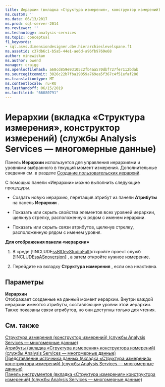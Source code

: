```yaml
---
title: Иерархии (вкладка «Структура измерения», конструктор измерений) (службы Analysis Services — многомерные данные) | Документация Майкрософт
ms.custom: ''
ms.date: 06/13/2017
ms.prod: sql-server-2014
ms.reviewer: ''
ms.technology: analysis-services
ms.topic: conceptual
f1_keywords:
- sql.asvs.dimensiondesigner.dbv.hierarchieslevelspane.f1
ms.assetid: c37db6c1-b5a5-44e1-ae6d-a96fb9769e68
author: minewiskan
ms.author: owend
manager: craigg
ms.openlocfilehash: a68cd859e93105c2fb4aa570dbf727fe7112bdab
ms.sourcegitcommit: 3026c22b7fba19059a769ea5f367c4f51efaf286
ms.translationtype: MT
ms.contentlocale: ru-RU
ms.lasthandoff: 06/15/2019
ms.locfileid: "66080791"
---
```

# <a name="hierarchies-dimension-structure-tab-dimension-designer-analysis-services---multidimensional-data"></a>Иерархии (вкладка «Структура измерения», конструктор измерений) (службы Analysis Services — многомерные данные)
  Панель **Иерархии** используется для управления иерархиями и уровнями выбранного в текущий момент измерения. Дополнительные сведения см. в разделе [Создание пользовательских иерархий](multidimensional-models/user-defined-hierarchies-create.md).  
  
 С помощью панели «Иерархии» можно выполнить следующие процедуры.  
  
-   Создать новую иерархию, перетащив атрибут из панели **Атрибуты** на панель **Иерархии** .  
  
-   Показать или скрыть свойства элементов всех уровней иерархии, щелкнув стрелку, расположенную рядом с именем иерархии.  
  
-   Показать или скрыть связи атрибутов, щелкнув стрелку, расположенную рядом с именем уровня.  
  
 **Для отображения панели «иерархии»**  
  
1.  В среде [!INCLUDE[ssBIDevStudioFull](../includes/ssbidevstudiofull-md.md)]откройте проект служб [!INCLUDE[ssASnoversion](../includes/ssasnoversion-md.md)] , а затем откройте нужное измерение.  
  
2.  Перейдите на вкладку **Структура измерения** , если она неактивна.  
  
## <a name="options"></a>Параметры  
 **Иерархии**  
 Отображает созданные на данный момент иерархии. Внутри каждой иерархии имеются атрибуты, составляющие уровни этой иерархии. Также показаны связи атрибутов, но они доступны только для чтения.  
  
## <a name="see-also"></a>См. также  
 [Структура измерения &#40;конструктор измерений&#41; &#40;службы Analysis Services — многомерные данные&#41;](dimension-structure-dimension-designer-analysis-services-multidimensional-data.md)   
 [Атрибуты &#40;вкладка «Структура измерения» конструктора измерений&#41; &#40;службы Analysis Services — многомерные данные&#41;](attributes-dimension-designer-analysis-services-multidimensional-data.md)   
 [Представление источника данных &#40;вкладка «Структура измерения» конструктора измерений&#41; &#40;службы Analysis Services — многомерные данные&#41;](datasource-view-dimension-designer-analysis-services-multidimensional-data.md)   
 [Панель инструментов &#40;вкладка «Структура измерения» конструктора измерений&#41; &#40;службы Analysis Services — многомерные данные&#41;](toolbar-dimension-structure-designer-analysis-services-multidimensional-data.md)  
  
  
